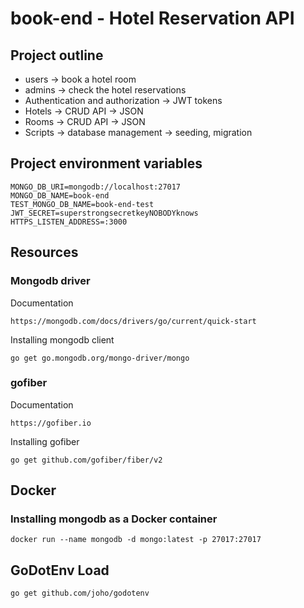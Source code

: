 # book-end - Hotel Reservation API

## Project outline
- users -> book a hotel room
- admins -> check the hotel reservations
- Authentication and authorization -> JWT tokens
- Hotels -> CRUD API -> JSON
- Rooms -> CRUD API -> JSON
- Scripts -> database management -> seeding, migration


## Project environment variables
```
MONGO_DB_URI=mongodb://localhost:27017
MONGO_DB_NAME=book-end
TEST_MONGO_DB_NAME=book-end-test
JWT_SECRET=superstrongsecretkeyNOBODYknows
HTTPS_LISTEN_ADDRESS=:3000
```

## Resources
### Mongodb driver 
Documentation
```
https://mongodb.com/docs/drivers/go/current/quick-start
```

Installing mongodb client
```
go get go.mongodb.org/mongo-driver/mongo
```

### gofiber 
Documentation
```
https://gofiber.io
```

Installing gofiber
```
go get github.com/gofiber/fiber/v2
```

## Docker
### Installing mongodb as a Docker container
```
docker run --name mongodb -d mongo:latest -p 27017:27017
```

## GoDotEnv Load
```
go get github.com/joho/godotenv
```